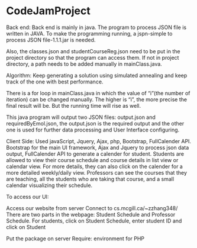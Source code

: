 # CodeJamProject

  
  
Back end:
  Back end is mainly in java.
  The program to process JSON file is written in JAVA. To make the programming running, a jspn-simple to process JSON file-1.1.1.jar is needed. 

Also, the classes.json and studentCourseReg.json need to be put in the project directory so that the program can access them. If not in project directory, a path needs to be added manually in mainClass.java.

Algorithm:
Keep generating a solution using simulated annealing and keep track of the one with best performance.

There is a for loop in mainClass.java in which the value of “i”(the number of iteration) can be changed manually. The higher is “i”, the more precise the final result will be. But the running time will rise as well.

This java program will output two JSON files: output.json and requiredByEmol.json,
the output.json is the required output and the other one is used for further data processing and User Interface configuring.


Client Side:
  Used javaScript, Jquery, Ajax, php, Bootstrap, FullCalender API.
  Bootstrap for the main UI framework, Ajax and Jquery to process json data output, FullCalender API to generate a calender for student.
  Students are allowed to view their course schedule and course details in list view or calendar view. For more details, they can also click on the calender for a more detailed weekly/daily view.
  Professors can see the courses that they are teaching, all the students who are taking that course, and a small calendar visualizing their schedule.
  
  

To access our UI: 

Access our website from server
Connect to cs.mcgill.ca/~zzhang348/
There are two parts in the webpage: Student Schedule and Professor Schedule.
For students, click on Student Schedule, enter student ID and click on  Student

Put the package on server
Require: environment for PHP
